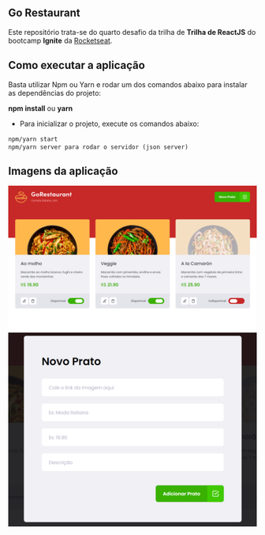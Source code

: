 ## Go Restaurant

Este repositório trata-se do quarto desafio da trilha de  **Trilha de ReactJS** do bootcamp **Ignite** da [Rocketseat](https://www.rocketseat.com.br).


## Como executar a aplicação

Basta utilizar Npm ou Yarn e rodar um dos comandos abaixo para instalar as dependências do projeto:

**npm install** ou **yarn**

<ul>
 <li>Para inicializar o projeto, execute os comandos abaixo:</li>
</ul>

```
npm/yarn start
npm/yarn server para rodar o servidor (json server)
```

## Imagens da aplicação

<img src="./public/home.png" alt="Logo" />
<img src="./public/addFood.png" alt="Logo" />